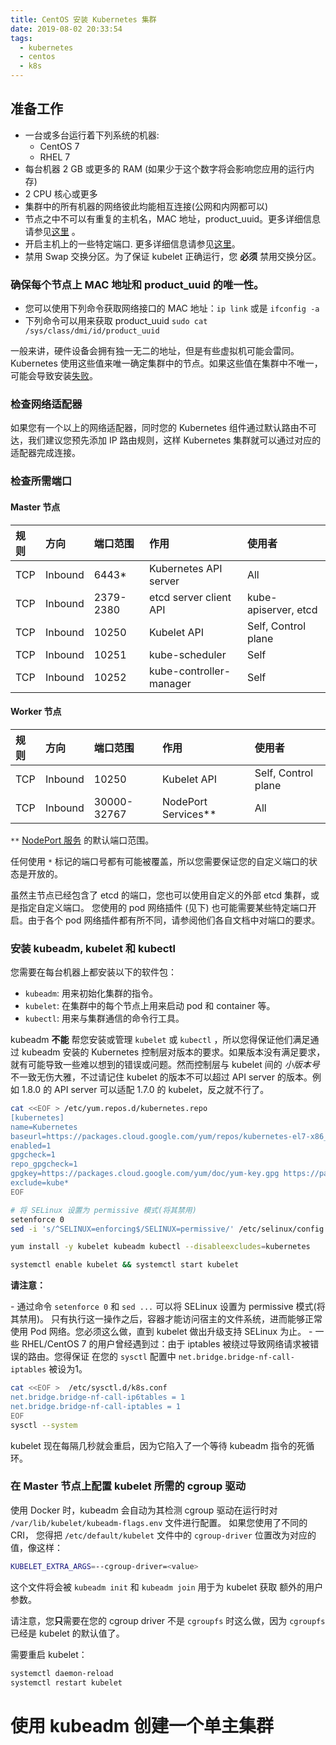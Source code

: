 ```yaml
---
title: CentOS 安装 Kubernetes 集群
date: 2019-08-02 20:33:54
tags:
  - kubernetes
  - centos
  - k8s
---
```


## 准备工作

- 一台或多台运行着下列系统的机器:
  - CentOS 7
  - RHEL 7
- 每台机器 2 GB 或更多的 RAM (如果少于这个数字将会影响您应用的运行内存)
- 2 CPU 核心或更多
- 集群中的所有机器的网络彼此均能相互连接(公网和内网都可以)
- 节点之中不可以有重复的主机名，MAC 地址，product_uuid。更多详细信息请参见[这里](https://kubernetes.io/zh/docs/setup/independent/install-kubeadm/#verify-the-mac-address-and-product-uuid-are-unique-for-every-node) 。
- 开启主机上的一些特定端口. 更多详细信息请参见[这里](https://kubernetes.io/zh/docs/setup/independent/install-kubeadm/#check-required-ports)。
- 禁用 Swap 交换分区。为了保证 kubelet 正确运行，您 **必须** 禁用交换分区。

<!-- more -->

### 确保每个节点上 MAC 地址和 product_uuid 的唯一性。

- 您可以使用下列命令获取网络接口的 MAC 地址：`ip link` 或是 `ifconfig -a`
- 下列命令可以用来获取 product_uuid `sudo cat /sys/class/dmi/id/product_uuid`

一般来讲，硬件设备会拥有独一无二的地址，但是有些虚拟机可能会雷同。Kubernetes 使用这些值来唯一确定集群中的节点。如果这些值在集群中不唯一，可能会导致安装[失败](https://github.com/kubernetes/kubeadm/issues/31)。

### 检查网络适配器

如果您有一个以上的网络适配器，同时您的 Kubernetes 组件通过默认路由不可达，我们建议您预先添加 IP 路由规则，这样 Kubernetes 集群就可以通过对应的适配器完成连接。

### 检查所需端口

#### Master 节点

| 规则 | 方向    | 端口范围  | 作用                    | 使用者               |
| :--- | :------ | :-------- | :---------------------- | :------------------- |
| TCP  | Inbound | 6443*     | Kubernetes API server   | All                  |
| TCP  | Inbound | 2379-2380 | etcd server client API  | kube-apiserver, etcd |
| TCP  | Inbound | 10250     | Kubelet API             | Self, Control plane  |
| TCP  | Inbound | 10251     | kube-scheduler          | Self                 |
| TCP  | Inbound | 10252     | kube-controller-manager | Self                 |

#### Worker 节点

| 规则 | 方向    | 端口范围    | 作用                | 使用者              |
| :--- | :------ | :---------- | :------------------ | :------------------ |
| TCP  | Inbound | 10250       | Kubelet API         | Self, Control plane |
| TCP  | Inbound | 30000-32767 | NodePort Services** | All                 |

`**` [NodePort 服务](https://kubernetes.io/docs/concepts/services-networking/service/) 的默认端口范围。

任何使用 `*` 标记的端口号都有可能被覆盖，所以您需要保证您的自定义端口的状态是开放的。

虽然主节点已经包含了 etcd 的端口，您也可以使用自定义的外部 etcd 集群，或是指定自定义端口。 您使用的 pod 网络插件 (见下) 也可能需要某些特定端口开启。由于各个 pod 网络插件都有所不同，请参阅他们各自文档中对端口的要求。

### 安装 kubeadm, kubelet 和 kubectl

您需要在每台机器上都安装以下的软件包：

- `kubeadm`: 用来初始化集群的指令。
- `kubelet`: 在集群中的每个节点上用来启动 pod 和 container 等。
- `kubectl`: 用来与集群通信的命令行工具。

kubeadm **不能** 帮您安装或管理 `kubelet` 或 `kubectl` ，所以您得保证他们满足通过 kubeadm 安装的 Kubernetes 控制层对版本的要求。如果版本没有满足要求，就有可能导致一些难以想到的错误或问题。然而控制层与 kubelet 间的 *小版本号* 不一致无伤大雅，不过请记住 kubelet 的版本不可以超过 API server 的版本。例如 1.8.0 的 API server 可以适配 1.7.0 的 kubelet，反之就不行了。

```bash
cat <<EOF > /etc/yum.repos.d/kubernetes.repo
[kubernetes]
name=Kubernetes
baseurl=https://packages.cloud.google.com/yum/repos/kubernetes-el7-x86_64
enabled=1
gpgcheck=1
repo_gpgcheck=1
gpgkey=https://packages.cloud.google.com/yum/doc/yum-key.gpg https://packages.cloud.google.com/yum/doc/rpm-package-key.gpg
exclude=kube*
EOF

# 将 SELinux 设置为 permissive 模式(将其禁用)
setenforce 0
sed -i 's/^SELINUX=enforcing$/SELINUX=permissive/' /etc/selinux/config

yum install -y kubelet kubeadm kubectl --disableexcludes=kubernetes

systemctl enable kubelet && systemctl start kubelet
```

**请注意：**

\- 通过命令 `setenforce 0` 和 `sed ...` 可以将 SELinux 设置为 permissive 模式(将其禁用)。 只有执行这一操作之后，容器才能访问宿主的文件系统，进而能够正常使用 Pod 网络。您必须这么做，直到 kubelet 做出升级支持 SELinux 为止。 - 一些 RHEL/CentOS 7 的用户曾经遇到过：由于 iptables 被绕过导致网络请求被错误的路由。您得保证 在您的 `sysctl` 配置中 `net.bridge.bridge-nf-call-iptables` 被设为1。

```bash
cat <<EOF >  /etc/sysctl.d/k8s.conf
net.bridge.bridge-nf-call-ip6tables = 1
net.bridge.bridge-nf-call-iptables = 1
EOF
sysctl --system
```

kubelet 现在每隔几秒就会重启，因为它陷入了一个等待 kubeadm 指令的死循环。

### 在 Master 节点上配置 kubelet 所需的 cgroup 驱动

使用 Docker 时，kubeadm 会自动为其检测 cgroup 驱动在运行时对 `/var/lib/kubelet/kubeadm-flags.env` 文件进行配置。 如果您使用了不同的 CRI， 您得把 `/etc/default/kubelet` 文件中的 `cgroup-driver` 位置改为对应的值，像这样：

```bash
KUBELET_EXTRA_ARGS=--cgroup-driver=<value>
```

这个文件将会被 `kubeadm init` 和 `kubeadm join` 用于为 kubelet 获取 额外的用户参数。

请注意，您**只**需要在您的 cgroup driver 不是 `cgroupfs` 时这么做，因为 `cgroupfs` 已经是 kubelet 的默认值了。

需要重启 kubelet：

```bash
systemctl daemon-reload
systemctl restart kubelet
```

# 使用 kubeadm 创建一个单主集群

### 